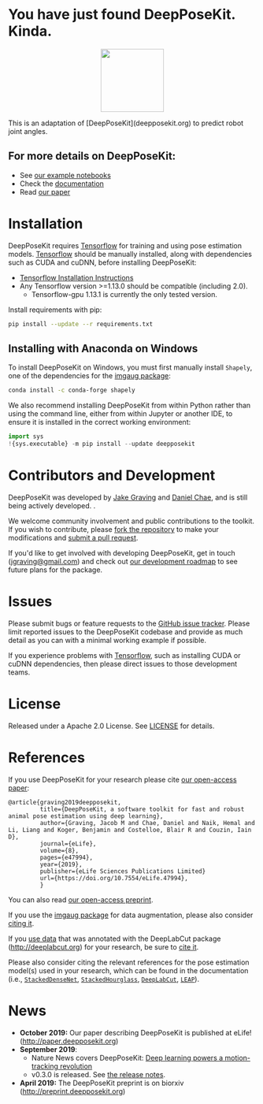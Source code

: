 # You have just found DeepPoseKit. Kinda.
<p align="center">
<img src="https://github.com/jgraving/jgraving.github.io/blob/master/files/images/Figure1video1.gif" height="128px">
</p>
This is an adaptation of [DeepPoseKit](deepposekit.org) to predict robot joint angles.

## For more details on DeepPoseKit:

- See [our example notebooks](https://github.com/jgraving/deepposekit/blob/master/examples/)
- Check the [documentation](http://docs.deepposekit.org)
- Read [our paper](https://doi.org/10.7554/eLife.47994)


# Installation

DeepPoseKit requires [Tensorflow](https://github.com/tensorflow/tensorflow) for training and using pose estimation models. [Tensorflow](https://github.com/tensorflow/tensorflow) should be manually installed, along with dependencies such as CUDA and cuDNN, before installing DeepPoseKit:

- [Tensorflow Installation Instructions](https://www.tensorflow.org/install)
- Any Tensorflow version >=1.13.0 should be compatible (including 2.0).
    - Tensorflow-gpu 1.13.1 is currently the only tested version.

Install requirements with pip:
```bash
pip install --update --r requirements.txt
```

## Installing with Anaconda on Windows

To install DeepPoseKit on Windows, you must first manually install `Shapely`, one of the dependencies for the [imgaug package](https://github.com/aleju/imgaug):
```bash
conda install -c conda-forge shapely
```
We also recommend installing DeepPoseKit from within Python rather than using the command line, either from within Jupyter or another IDE, to ensure it is installed in the correct working environment:
```python
import sys
!{sys.executable} -m pip install --update deepposekit
```
# Contributors and Development  
   
DeepPoseKit was developed by [Jake Graving](https://github.com/jgraving) and [Daniel Chae](https://github.com/dchaebae), and is still being actively developed. .

We welcome community involvement and public contributions to the toolkit. If you wish to contribute, please [fork the repository](https://help.github.com/en/articles/fork-a-repo) to make your modifications and [submit a pull request](https://help.github.com/en/articles/creating-a-pull-request-from-a-fork).

If you'd like to get involved with developing DeepPoseKit, get in touch (jgraving@gmail.com) and check out [our development roadmap](https://github.com/jgraving/DeepPoseKit/blob/master/DEVELOPMENT.md) to see future plans for the package.  

# Issues  
 
Please submit bugs or feature requests to the [GitHub issue tracker](https://github.com/jgraving/deepposekit/issues/new). Please limit reported issues to the DeepPoseKit codebase and provide as much detail as you can with a minimal working example if possible.

If you experience problems with [Tensorflow](https://github.com/tensorflow/tensorflow), such as installing CUDA or cuDNN dependencies, then please direct issues to those development teams.

# License

Released under a Apache 2.0 License. See [LICENSE](https://github.com/jgraving/deepposekit/blob/master/LICENSE) for details.

# References

If you use DeepPoseKit for your research please cite [our open-access paper](http://paper.deepposekit.org):

    @article{graving2019deepposekit,
             title={DeepPoseKit, a software toolkit for fast and robust animal pose estimation using deep learning},
             author={Graving, Jacob M and Chae, Daniel and Naik, Hemal and Li, Liang and Koger, Benjamin and Costelloe, Blair R and Couzin, Iain D},
             journal={eLife},
             volume={8},
             pages={e47994},
             year={2019},
             publisher={eLife Sciences Publications Limited}
             url={https://doi.org/10.7554/eLife.47994},
             }

You can also read [our open-access preprint](http://preprint.deepposekit.org).

If you use the [imgaug package](https://github.com/aleju/imgaug) for data augmentation, please also consider [citing it](https://github.com/aleju/imgaug/blob/master/README.md#citation).

If you [use data](https://github.com/jgraving/DeepPoseKit#i-already-have-annotated-data) that was annotated with the DeepLabCut package (http://deeplabcut.org) for your research, be sure to [cite it](https://github.com/AlexEMG/DeepLabCut/blob/master/README.md#references).

Please also consider citing the relevant references for the pose estimation model(s) used in your research, which can be found in the documentation (i.e., [`StackedDenseNet`](http://jakegraving.com/DeepPoseKit/html/deepposekit/models/StackedDenseNet.html#references), [`StackedHourglass`](http://jakegraving.com/DeepPoseKit/html/deepposekit/models/StackedHourglass.html#references), [`DeepLabCut`](http://jakegraving.com/DeepPoseKit/html/deepposekit/models/DeepLabCut.html#references), [`LEAP`](http://jakegraving.com/DeepPoseKit/html/deepposekit/models/LEAP.html#references)).

# News
- **October 2019:** Our paper describing DeepPoseKit is published at eLife! (http://paper.deepposekit.org)
- **September 2019**: 
    - Nature News covers DeepPoseKit: [Deep learning powers a motion-tracking revolution](http://doi.org/10.1038/d41586-019-02942-5)
    - v0.3.0 is released. See [the release notes](https://github.com/jgraving/DeepPoseKit/releases/tag/v0.3.0).
- **April 2019:** The DeepPoseKit preprint is on biorxiv (http://preprint.deepposekit.org)
